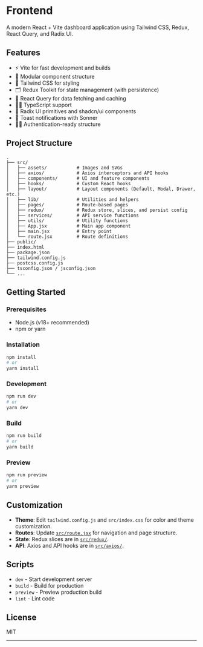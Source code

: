 # Frontend

A modern React + Vite dashboard application using Tailwind CSS, Redux, React Query, and Radix UI.

## Features

- ⚡️ Vite for fast development and builds
- 🧩 Modular component structure
- 🎨 Tailwind CSS for styling
- 🗂️ Redux Toolkit for state management (with persistence)
- 🔄 React Query for data fetching and caching
- 🧑‍💻 TypeScript support
- 🧰 Radix UI primitives and shadcn/ui components
- 🍞 Toast notifications with Sonner
- 🧑‍🔒 Authentication-ready structure

## Project Structure

```
.
├── src/
│   ├── assets/           # Images and SVGs
│   ├── axios/            # Axios interceptors and API hooks
│   ├── components/       # UI and feature components
│   ├── hooks/            # Custom React hooks
│   ├── layout/           # Layout components (Default, Modal, Drawer, etc.)
│   ├── lib/              # Utilities and helpers
│   ├── pages/            # Route-based pages
│   ├── redux/            # Redux store, slices, and persist config
│   ├── services/         # API service functions
│   ├── utils/            # Utility functions
│   ├── App.jsx           # Main app component
│   ├── main.jsx          # Entry point
│   └── route.jsx         # Route definitions
├── public/
├── index.html
├── package.json
├── tailwind.config.js
├── postcss.config.js
├── tsconfig.json / jsconfig.json
└── ...
```

## Getting Started

### Prerequisites

- Node.js (v18+ recommended)
- npm or yarn

### Installation

```sh
npm install
# or
yarn install
```

### Development

```sh
npm run dev
# or
yarn dev
```

### Build

```sh
npm run build
# or
yarn build
```

### Preview

```sh
npm run preview
# or
yarn preview
```

## Customization

- **Theme**: Edit `tailwind.config.js` and `src/index.css` for color and theme customization.
- **Routes**: Update [`src/route.jsx`](src/route.jsx) for navigation and page structure.
- **State**: Redux slices are in [`src/redux/`](src/redux/).
- **API**: Axios and API hooks are in [`src/axios/`](src/axios/).

## Scripts

- `dev` - Start development server
- `build` - Build for production
- `preview` - Preview production build
- `lint` - Lint code

## License

MIT

---